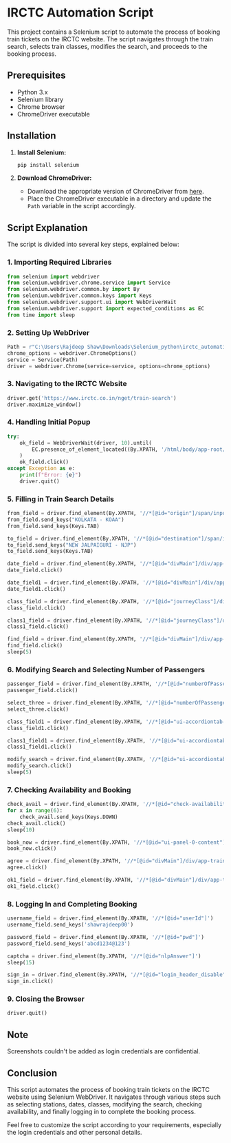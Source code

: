 # IRCTC Automation Script

This project contains a Selenium script to automate the process of booking train tickets on the IRCTC website. The script navigates through the train search, selects train classes, modifies the search, and proceeds to the booking process.

## Prerequisites

- Python 3.x
- Selenium library
- Chrome browser
- ChromeDriver executable

## Installation

1. **Install Selenium:**

    ```sh
    pip install selenium
    ```

2. **Download ChromeDriver:**

    - Download the appropriate version of ChromeDriver from [here](https://sites.google.com/a/chromium.org/chromedriver/downloads).
    - Place the ChromeDriver executable in a directory and update the `Path` variable in the script accordingly.

## Script Explanation

The script is divided into several key steps, explained below:

### 1. Importing Required Libraries

```python
from selenium import webdriver
from selenium.webdriver.chrome.service import Service
from selenium.webdriver.common.by import By
from selenium.webdriver.common.keys import Keys
from selenium.webdriver.support.ui import WebDriverWait
from selenium.webdriver.support import expected_conditions as EC
from time import sleep
```

### 2. Setting Up WebDriver

```python
Path = r"C:\Users\Rajdeep Shaw\Downloads\Selenium_python\irctc_automation\chromedriver.exe"
chrome_options = webdriver.ChromeOptions()
service = Service(Path)
driver = webdriver.Chrome(service=service, options=chrome_options)
```

### 3. Navigating to the IRCTC Website

```python
driver.get('https://www.irctc.co.in/nget/train-search')
driver.maximize_window()
```

### 4. Handling Initial Popup

```python
try:
    ok_field = WebDriverWait(driver, 10).until(
        EC.presence_of_element_located((By.XPATH, '/html/body/app-root/app-home/div[1]/app-header/p-dialog[2]/div/div[2]/div/form/div[2]/button'))
    )
    ok_field.click()
except Exception as e:
    print(f"Error: {e}")
    driver.quit()
```

### 5. Filling in Train Search Details

```python
from_field = driver.find_element(By.XPATH, '//*[@id="origin"]/span/input')
from_field.send_keys("KOLKATA - KOAA")
from_field.send_keys(Keys.TAB)

to_field = driver.find_element(By.XPATH, '//*[@id="destination"]/span/input')
to_field.send_keys("NEW JALPAIGURI - NJP")
to_field.send_keys(Keys.TAB)

date_field = driver.find_element(By.XPATH, '//*[@id="divMain"]/div/app-main-page/div[1]/div/div[1]/div/div/div[1]/div/app-jp-input/div[3]/form/div[3]/p-calendar/span/input')
date_field.click()

date_field1 = driver.find_element(By.XPATH, '//*[@id="divMain"]/div/app-main-page/div[1]/div/div[1]/div/div/div[1]/div/app-jp-input/div[3]/form/div[3]/p-calendar/span/div/table/tbody/tr[5]/td[5]/a')
date_field1.click()

class_field = driver.find_element(By.XPATH, '//*[@id="journeyClass"]/div/div[3]')
class_field.click()

class1_field = driver.find_element(By.XPATH, '//*[@id="journeyClass"]/div/div[4]/div/ul/li[3]/span')
class1_field.click()

find_field = driver.find_element(By.XPATH, '//*[@id="divMain"]/div/app-main-page/div[1]/div/div[1]/div/div/div[1]/div/app-jp-input/div[3]/form/div[7]/button')
find_field.click()
sleep(5)
```

### 6. Modifying Search and Selecting Number of Passengers

```python
passenger_field = driver.find_element(By.XPATH, '//*[@id="numberOfPassengers"]/div/label')
passenger_field.click()

select_three = driver.find_element(By.XPATH, '//*[@id="numberOfPassengers"]/div/div[4]/div/ul/li[4]')
select_three.click()

class_field1 = driver.find_element(By.XPATH, '//*[@id="ui-accordiontab-0-content"]/div/div/form/div[1]/div[3]/p-dropdown/div/label')
class_field1.click()

class1_field1 = driver.find_element(By.XPATH, '//*[@id="ui-accordiontab-0-content"]/div/div/form/div[1]/div[3]/p-dropdown/div/div[4]/div/ul/li[5]/span')
class1_field1.click()

modify_search = driver.find_element(By.XPATH, '//*[@id="ui-accordiontab-0-content"]/div/div/form/div[1]/div[6]/button')
modify_search.click()
sleep(5)
```

### 7. Checking Availability and Booking

```python
check_avail = driver.find_element(By.XPATH, '//*[@id="check-availability"]')
for x in range(6):
    check_avail.send_keys(Keys.DOWN)
check_avail.click()
sleep(10)

book_now = driver.find_element(By.XPATH, '//*[@id="ui-panel-0-content"]/div/div/div/table/tbody/tr/td[2]/div/div[3]/button')
book_now.click()

agree = driver.find_element(By.XPATH, '//*[@id="divMain"]/div/app-train-list/div/p-confirmdialog[1]/div/div[3]/p-footer/div/button[2]/span[2]')
agree.click()

ok1_field = driver.find_element(By.XPATH, '//*[@id="divMain"]/div/app-train-list/div/p-confirmdialog[2]/div/div[3]/p-footer/div/button[2]/span[2]')
ok1_field.click()
```

### 8. Logging In and Completing Booking

```python
username_field = driver.find_element(By.XPATH, '//*[@id="userId"]')
username_field.send_keys('shawrajdeep00')

password_field = driver.find_element(By.XPATH, '//*[@id="pwd"]')
password_field.send_keys('abcd1234@123')

captcha = driver.find_element(By.XPATH, '//*[@id="nlpAnswer"]')
sleep(15)

sign_in = driver.find_element(By.XPATH, '//*[@id="login_header_disable"]/div/div[2]/div[2]/div/div[2]/div[2]/div[2]/form/button')
sign_in.click()
```

### 9. Closing the Browser

```python
driver.quit()
```

## Note

Screenshots couldn't be added as login credentials are confidential.

## Conclusion

This script automates the process of booking train tickets on the IRCTC website using Selenium WebDriver. It navigates through various steps such as selecting stations, dates, classes, modifying the search, checking availability, and finally logging in to complete the booking process.

Feel free to customize the script according to your requirements, especially the login credentials and other personal details.
